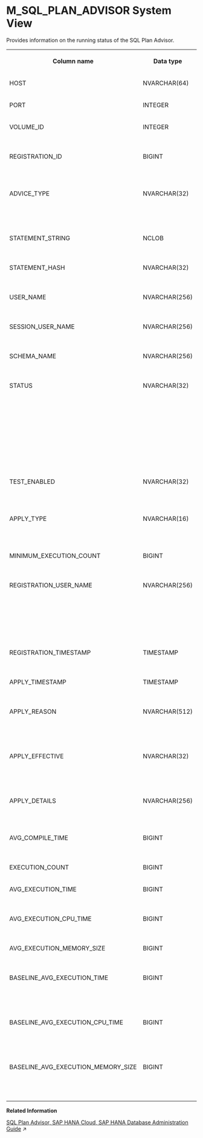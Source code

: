 <!-- loioafa22f3bfcab4d5e8bac20529209ae56 -->

# M\_SQL\_PLAN\_ADVISOR System View

Provides information on the running status of the SQL Plan Advisor.




<table>
<tr>
<th valign="top">

Column name

</th>
<th valign="top">

Data type

</th>
<th valign="top">

Description

</th>
</tr>
<tr>
<td valign="top">

HOST

</td>
<td valign="top">

NVARCHAR\(64\)

</td>
<td valign="top">

Displays the host name.

</td>
</tr>
<tr>
<td valign="top">

PORT

</td>
<td valign="top">

INTEGER

</td>
<td valign="top">

Displays the internal port.

</td>
</tr>
<tr>
<td valign="top">

VOLUME\_ID

</td>
<td valign="top">

INTEGER

</td>
<td valign="top">

Displays the persistence volume ID.

</td>
</tr>
<tr>
<td valign="top">

REGISTRATION\_ID

</td>
<td valign="top">

BIGINT

</td>
<td valign="top">

Displays the unique ID of a target registered for the SQL Plan Advisor.

</td>
</tr>
<tr>
<td valign="top">

ADVICE\_TYPE

</td>
<td valign="top">

NVARCHAR\(32\)

</td>
<td valign="top">

Displays the type of the SQL plan advice, for example NON\_HEX. NULL indicates the original plan.

</td>
</tr>
<tr>
<td valign="top">

STATEMENT\_STRING

</td>
<td valign="top">

NCLOB

</td>
<td valign="top">

Displays the statement string of the target query.

</td>
</tr>
<tr>
<td valign="top">

STATEMENT\_HASH

</td>
<td valign="top">

NVARCHAR\(32\)

</td>
<td valign="top">

Displays the statement hash of the target query.

</td>
</tr>
<tr>
<td valign="top">

USER\_NAME

</td>
<td valign="top">

NVARCHAR\(256\)

</td>
<td valign="top">

Displays the user name of the target query.

</td>
</tr>
<tr>
<td valign="top">

SESSION\_USER\_NAME

</td>
<td valign="top">

NVARCHAR\(256\)

</td>
<td valign="top">

Displays the session user name of the target query.

</td>
</tr>
<tr>
<td valign="top">

SCHEMA\_NAME

</td>
<td valign="top">

NVARCHAR\(256\)

</td>
<td valign="top">

Displays the schema name of the target query.

</td>
</tr>
<tr>
<td valign="top">

STATUS

</td>
<td valign="top">

NVARCHAR\(32\)

</td>
<td valign="top">

Displays the status of the alternative plan evaluation and application.

PRESERVED indicates the original plan is kept. IN\_TESTING\_EXECUTING indicates an alternative plan is executing. APPLIED indicates the alternative plan has been applied.

</td>
</tr>
<tr>
<td valign="top">

TEST\_ENABLED

</td>
<td valign="top">

NVARCHAR\(32\)

</td>
<td valign="top">

Displays whether the test execution is enabled or not. Can be TRUE or FALSE.

</td>
</tr>
<tr>
<td valign="top">

APPLY\_TYPE

</td>
<td valign="top">

NVARCHAR\(16\)

</td>
<td valign="top">

Displays the requested apply type. Can be AUTOMATIC or MANUAL.

</td>
</tr>
<tr>
<td valign="top">

MINIMUM\_EXECUTION\_COUNT

</td>
<td valign="top">

BIGINT

</td>
<td valign="top">

Displays the minimum test count. Default is 10.

</td>
</tr>
<tr>
<td valign="top">

REGISTRATION\_USER\_NAME

</td>
<td valign="top">

NVARCHAR\(256\)

</td>
<td valign="top">

Displays the name of the user who registered the target query. SYSTEM indicates that the plan was registered or TEST\_ENABLED was set to TRUE/ FALSE by the SQL Plan Advisor.

</td>
</tr>
<tr>
<td valign="top">

REGISTRATION\_TIMESTAMP

</td>
<td valign="top">

TIMESTAMP

</td>
<td valign="top">

Displays the timestamp of the registration.

</td>
</tr>
<tr>
<td valign="top">

APPLY\_TIMESTAMP

</td>
<td valign="top">

TIMESTAMP

</td>
<td valign="top">

Displays the timestamp of the advice application.

</td>
</tr>
<tr>
<td valign="top">

APPLY\_REASON

</td>
<td valign="top">

NVARCHAR\(512\)

</td>
<td valign="top">

Displays the reason given by the SQL Plan Advisor why the advice was applied, for example: Better execution time.

</td>
</tr>
<tr>
<td valign="top">

APPLY\_EFFECTIVE

</td>
<td valign="top">

NVARCHAR\(32\)

</td>
<td valign="top">

Displays whether the applied plan was effective. Possible values include EFFECTIVE or PERFORMANCE\_DEGRADATION.

</td>
</tr>
<tr>
<td valign="top">

APPLY\_DETAILS

</td>
<td valign="top">

NVARCHAR\(256\)

</td>
<td valign="top">

Provides additional details for the APPLY\_EFFECTIVE information.

</td>
</tr>
<tr>
<td valign="top">

AVG\_COMPILE\_TIME

</td>
<td valign="top">

BIGINT

</td>
<td valign="top">

Displays the average compile time, in microseconds.

</td>
</tr>
<tr>
<td valign="top">

EXECUTION\_COUNT

</td>
<td valign="top">

BIGINT

</td>
<td valign="top">

Displays the execution count.

</td>
</tr>
<tr>
<td valign="top">

AVG\_EXECUTION\_TIME

</td>
<td valign="top">

BIGINT

</td>
<td valign="top">

Displays the average execution time, in microseconds.

</td>
</tr>
<tr>
<td valign="top">

AVG\_EXECUTION\_CPU\_TIME

</td>
<td valign="top">

BIGINT

</td>
<td valign="top">

Displays the average execution CPU time, in microseconds.

</td>
</tr>
<tr>
<td valign="top">

AVG\_EXECUTION\_MEMORY\_SIZE

</td>
<td valign="top">

BIGINT

</td>
<td valign="top">

Displays the average execution memory size, in bytes.

</td>
</tr>
<tr>
<td valign="top">

BASELINE\_AVG\_EXECUTION\_TIME

</td>
<td valign="top">

BIGINT

</td>
<td valign="top">

Displays the potential execution time of the target query, based on execution history, in microseconds.

</td>
</tr>
<tr>
<td valign="top">

BASELINE\_AVG\_EXECUTION\_CPU\_TIME

</td>
<td valign="top">

BIGINT

</td>
<td valign="top">

Displays the potential execution CPU time of the target query, based on execution history, in microseconds.

</td>
</tr>
<tr>
<td valign="top">

BASELINE\_AVG\_EXECUTION\_MEMORY\_SIZE

</td>
<td valign="top">

BIGINT

</td>
<td valign="top">

Displays the potential execution memory size of the target query, based on execution history, in bytes.

</td>
</tr>
</table>

**Related Information**  


[SQL Plan Advisor, SAP HANA Cloud, SAP HANA Database Administration Guide](https://help.sap.com/viewer/f9c5015e72e04fffa14d7d4f7267d897/2024_3_QRC/en-US/ba3b3413ff4541da9a05debdf3d720c0.html "The SQL Plan Advisor compares query execution plans for SELECT queries and provides advice on which plan promises the best performance.") :arrow_upper_right:

